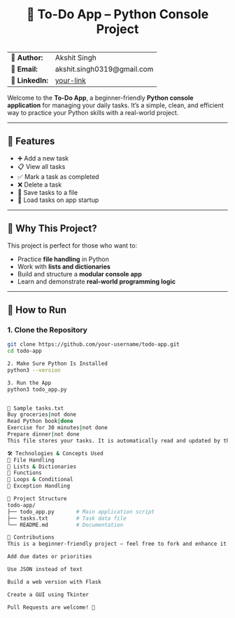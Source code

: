 <h1 align="center">📝 To-Do App – Python Console Project</h1>

<table align="right">
  <tr>
    <td><strong>👤 Author:</strong></td>
    <td>Akshit Singh</td>
  </tr>
  <tr>
    <td><strong>📧 Email:</strong></td>
    <td>akshit.singh0319@gmail.com</td>
  </tr>
  <tr>
    <td><strong>🔗 LinkedIn:</strong></td>
    <td><a href="https://www.linkedin.com/in/your-link">your-link</a></td>
  </tr>
</table>

---

Welcome to the **To-Do App**, a beginner-friendly **Python console application** for managing your daily tasks. It’s a simple, clean, and efficient way to practice your Python skills with a real-world project.

---

## 🚀 Features

- ➕ Add a new task  
- 📋 View all tasks  
- ✅ Mark a task as completed  
- ❌ Delete a task  
- 💾 Save tasks to a file  
- 🔁 Load tasks on app startup  

---

## 🎯 Why This Project?

This project is perfect for those who want to:

- Practice **file handling** in Python  
- Work with **lists and dictionaries**  
- Build and structure a **modular console app**  
- Learn and demonstrate **real-world programming logic**

---

## 🧪 How to Run

### 1. Clone the Repository

```bash
git clone https://github.com/your-username/todo-app.git
cd todo-app

2. Make Sure Python Is Installed
python3 --version

3. Run the App
python3 todo_app.py


📝 Sample tasks.txt
Buy groceries|not done
Read Python book|done
Exercise for 30 minutes|not done
Prepare dinner|not done
This file stores your tasks. It is automatically read and updated by the app.

🛠️ Technologies & Concepts Used
📂 File Handling
🧠 Lists & Dictionaries
🧩 Functions
🔄 Loops & Conditional
🚫 Exception Handling

📁 Project Structure
todo-app/
├── todo_app.py       # Main application script
├── tasks.txt         # Task data file
└── README.md         # Documentation

🤝 Contributions
This is a beginner-friendly project — feel free to fork and enhance it:

Add due dates or priorities

Use JSON instead of text

Build a web version with Flask

Create a GUI using Tkinter

Pull Requests are welcome! 🌱




















